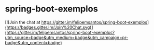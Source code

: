 # spring-boot-exemplos

[![Join the chat at https://gitter.im/felipemsantos/spring-boot-exemplos](https://badges.gitter.im/Join%20Chat.svg)](https://gitter.im/felipemsantos/spring-boot-exemplos?utm_source=badge&utm_medium=badge&utm_campaign=pr-badge&utm_content=badge)
